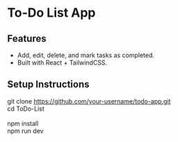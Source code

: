 # To-Do List App

## Features
- Add, edit, delete, and mark tasks as completed.
- Built with React + TailwindCSS.

## Setup Instructions

git clone https://github.com/your-username/todo-app.git
<br />
cd ToDo-List  
<br />
npm install
<br />
npm run dev
